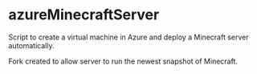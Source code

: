 # azureMinecraftServer
Script to create a virtual machine in Azure and deploy a Minecraft server automatically.

Fork created to allow server to run the newest snapshot of Minecraft.
